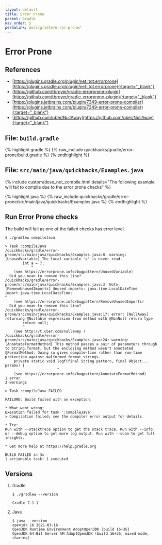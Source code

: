 ```yaml
---
layout: default
title: Error Prone
parent: Gradle
nav_order: 5
permalink: docs/gradle/error-prone/
---
```


# Error Prone

## References

- [https://plugins.gradle.org/plugin/net.ltgt.errorprone](https://plugins.gradle.org/plugin/net.ltgt.errorprone){:target="_blank"}
- [https://github.com/tbroyer/gradle-errorprone-plugin](https://github.com/tbroyer/gradle-errorprone-plugin){:target="_blank"}
- [https://plugins.jetbrains.com/plugin/7349-error-prone-compiler](https://plugins.jetbrains.com/plugin/7349-error-prone-compiler){:target="_blank"}
- [https://github.com/uber/NullAway](https://github.com/uber/NullAway){:target="_blank"}

## File: `build.gradle`

{% highlight gradle %}
{% raw_include quickhacks/gradle/error-prone/build.gradle %}
{% endhighlight %}

## File: `src/main/java/quickhacks/Examples.java`

{% include custom/dose_not_compile.html details="The following example will fail to compile due to the error prone checks" %}

{% highlight java %}
{% raw_include quickhacks/gradle/error-prone/src/main/java/quickhacks/Examples.java %}
{% endhighlight %}

## Run Error Prone checks

The build will fail as one of the failed checks has error level.

```console
$ ./gradlew compileJava

> Task :compileJava
/quickhacks/gradle/error-prone/src/main/java/quickhacks/Examples.java:8: warning: [UnusedVariable] The local variable 'a' is never read.
        int a = 7;
            ^
    (see https://errorprone.info/bugpattern/UnusedVariable)
  Did you mean to remove this line?
/quickhacks/gradle/error-prone/src/main/java/quickhacks/Examples.java:3: Note: [RemoveUnusedImports] Unused imports: java.time.LocalDateTime
import java.time.LocalDateTime;
^
    (see https://errorprone.info/bugpattern/RemoveUnusedImports)
  Did you mean to remove this line?
/quickhacks/gradle/error-prone/src/main/java/quickhacks/Examples.java:17: error: [NullAway] returning @Nullable expression from method with @NonNull return type
        return null;
        ^
    (see http://t.uber.com/nullaway )
/quickhacks/gradle/error-prone/src/main/java/quickhacks/Examples.java:24: warning: [AnnotateFormatMethod] This method passes a pair of parameters through to String.format, but the enclosing method wasn't annotated @FormatMethod. Doing so gives compile-time rather than run-time protection against malformed format strings.
    private static void logf(final String pattern, final Object... params) {
                        ^
    (see https://errorprone.info/bugpattern/AnnotateFormatMethod)
1 error
2 warnings

> Task :compileJava FAILED

FAILURE: Build failed with an exception.

* What went wrong:
Execution failed for task ':compileJava'.
> Compilation failed; see the compiler error output for details.

* Try:
Run with --stacktrace option to get the stack trace. Run with --info or --debug option to get more log output. Run with --scan to get full insights.

* Get more help at https://help.gradle.org

BUILD FAILED in 3s
1 actionable task: 1 executed
```

## Versions

1. Gradle

   ```console
   $ ./gradlew --version

   Gradle 7.1.1
   ```

1. Java

   ```console
   $ java --version
   openjdk 16 2021-03-16
   OpenJDK Runtime Environment AdoptOpenJDK (build 16+36)
   OpenJDK 64-Bit Server VM AdoptOpenJDK (build 16+36, mixed mode, sharing)
   ```
